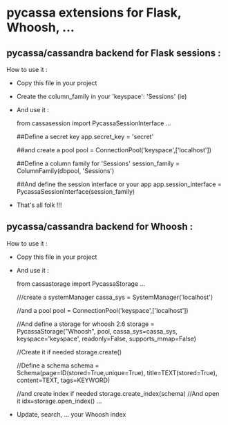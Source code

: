 pycassa extensions for Flask, Whoosh, ...
=========================================

pycassa/cassandra backend for Flask sessions :
----------------------------------------------

How to use it :

- Copy this file in your project

- Create the column_family in your 'keyspace': 'Sessions' (ie)

- And use it :


    from cassasession import PycassaSessionInterface
    ...

    ##Define a secret key
    app.secret_key = 'secret'

    ##and create a pool
    pool = ConnectionPool('keyspace',['localhost'])

    ##Define a column family for 'Sessions'
    session_family = ColumnFamily(dbpool, 'Sessions')

    ##And define the session interface or your app
    app.session_interface = PycassaSessionInterface(session_family)


- That's all folk !!!

pycassa/cassandra backend for Whoosh :
--------------------------------------

How to use it :

- Copy this file in your project

- And use it :


    from cassastorage import PycassaStorage
    ...

    ///create a systemManager
    cassa_sys = SystemManager('localhost')

    //and a pool
    pool = ConnectionPool('keyspace',['localhost'])

    //And define a storage for whoosh 2.6
    storage = PycassaStorage("Whoosh", pool, cassa_sys=cassa_sys, keyspace='keyspace', readonly=False, supports_mmap=False)

    //Create it if needed
    storage.create()

    //Define a schema
    schema = Schema(page=ID(stored=True,unique=True),
                title=TEXT(stored=True),
                content=TEXT,
                tags=KEYWORD)

    //and create index if needed
    storage.create_index(schema)
    //And open it
    idx=storage.open_index()
    ...


- Update, search, ... your Whoosh index

